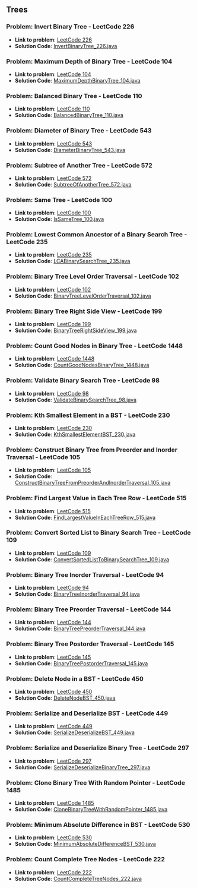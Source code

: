 ## Trees 

### Problem: Invert Binary Tree - LeetCode 226

- **Link to problem**: [LeetCode 226](https://leetcode.com/problems/invert-binary-tree/)
- **Solution Code**: [InvertBinaryTree_226.java](InvertBinaryTree_226.java)

### Problem: Maximum Depth of Binary Tree - LeetCode 104

- **Link to problem**: [LeetCode 104](https://leetcode.com/problems/maximum-depth-of-binary-tree/)
- **Solution Code**: [MaximumDepthBinaryTree_104.java](MaximumDepthBinaryTree_104.java)

### Problem: Balanced Binary Tree - LeetCode 110

- **Link to problem**: [LeetCode 110](https://leetcode.com/problems/balanced-binary-tree/)
- **Solution Code**: [BalancedBinaryTree_110.java](BalancedBinaryTree_110.java)

### Problem: Diameter of Binary Tree - LeetCode 543

- **Link to problem**: [LeetCode 543](https://leetcode.com/problems/diameter-of-binary-tree/)
- **Solution Code**: [DiameterBinaryTree_543.java](DiameterBinaryTree_543.java)

### Problem: Subtree of Another Tree - LeetCode 572

- **Link to problem**: [LeetCode 572](https://leetcode.com/problems/subtree-of-another-tree/)
- **Solution Code**: [SubtreeOfAnotherTree_572.java](SubtreeOfAnotherTree_572.java)

### Problem: Same Tree - LeetCode 100

- **Link to problem**: [LeetCode 100](https://leetcode.com/problems/same-tree/)
- **Solution Code**: [IsSameTree_100.java](IsSameTree_100.java)

### Problem: Lowest Common Ancestor of a Binary Search Tree - LeetCode 235

- **Link to problem**: [LeetCode 235](https://leetcode.com/problems/lowest-common-ancestor-of-a-binary-search-tree/)
- **Solution Code**: [LCABinarySearchTree_235.java](LCABinarySearchTree_235.java)

### Problem: Binary Tree Level Order Traversal - LeetCode 102

- **Link to problem**: [LeetCode 102](https://leetcode.com/problems/binary-tree-level-order-traversal/)
- **Solution Code**: [BinaryTreeLevelOrderTraversal_102.java](BinaryTreeLevelOrderTraversal_102.java)

### Problem: Binary Tree Right Side View - LeetCode 199

- **Link to problem**: [LeetCode 199](https://leetcode.com/problems/binary-tree-right-side-view/)
- **Solution Code**: [BinaryTreeRightSideView_199.java](BinaryTreeRightSideView_199.java)

### Problem: Count Good Nodes in Binary Tree - LeetCode 1448

- **Link to problem**: [LeetCode 1448](https://leetcode.com/problems/count-good-nodes-in-binary-tree/)
- **Solution Code**: [CountGoodNodesBinaryTree_1448.java](CountGoodNodesBinaryTree_1448.java)

### Problem: Validate Binary Search Tree - LeetCode 98

- **Link to problem**: [LeetCode 98](https://leetcode.com/problems/validate-binary-search-tree/)
- **Solution Code**: [ValidateBinarySearchTree_98.java](ValidateBinarySearchTree_98.java)

### Problem: Kth Smallest Element in a BST - LeetCode 230

- **Link to problem**: [LeetCode 230](https://leetcode.com/problems/kth-smallest-element-in-a-bst/)
- **Solution Code**: [KthSmallestElementBST_230.java](KthSmallestElementBST_230.java)

### Problem: Construct Binary Tree from Preorder and Inorder Traversal - LeetCode 105

- **Link to problem**: [LeetCode 105](https://leetcode.com/problems/construct-binary-tree-from-preorder-and-inorder-traversa/)
- **Solution Code**: [ConstructBinaryTreeFromPreorderAndInorderTraversal_105.java](ConstructBinaryTreeFromPreorderAndInorderTraversal_105.java)

### Problem: Find Largest Value in Each Tree Row - LeetCode 515

- **Link to problem**: [LeetCode 515](https://leetcode.com/problems/find-largest-value-in-each-tree-row/)
- **Solution Code**: [FindLargestValueInEachTreeRow_515.java](FindLargestValueInEachTreeRow_515.java)

### Problem: Convert Sorted List to Binary Search Tree - LeetCode 109

- **Link to problem**: [LeetCode 109](https://leetcode.com/problems/convert-sorted-list-to-binary-search-tree/)
- **Solution Code**: [ConvertSortedListToBinarySearchTree_109.java](ConvertSortedListToBinarySearchTree_109.java)

### Problem: Binary Tree Inorder Traversal - LeetCode 94

- **Link to problem**: [LeetCode 94](https://leetcode.com/problems/binary-tree-inorder-traversal/)
- **Solution Code**: [BinaryTreeInorderTraversal_94.java](BinaryTreeInorderTraversal_94.java)

### Problem: Binary Tree Preorder Traversal - LeetCode 144

- **Link to problem**: [LeetCode 144](https://leetcode.com/problems/binary-tree-preorder-traversal/)
- **Solution Code**: [BinaryTreePreorderTraversal_144.java](BinaryTreePreorderTraversal_144.java)

### Problem: Binary Tree Postorder Traversal - LeetCode 145
- **Link to problem**: [LeetCode 145](https://leetcode.com/problems/binary-tree-postorder-traversal/)
- **Solution Code**: [BinaryTreePostorderTraversal_145.java](BinaryTreePostorderTraversal_145.java)

### Problem: Delete Node in a BST - LeetCode 450
- **Link to problem**: [LeetCode 450](https://leetcode.com/problems/delete-node-in-a-bst/)
- **Solution Code**: [DeleteNodeBST_450.java](DeleteNodeBST_450.java)

### Problem: Serialize and Deserialize BST - LeetCode 449
- **Link to problem**: [LeetCode 449](https://leetcode.com/problems/serialize-and-deserialize-bst/)
- **Solution Code**: [SerializeDeserializeBST_449.java](SerializeDeserializeBST_449.java)

### Problem: Serialize and Deserialize Binary Tree - LeetCode 297
- **Link to problem**: [LeetCode 297](https://leetcode.com/problems/serialize-and-deserialize-binary-tree/)
- **Solution Code**: [SerializeDeserializeBinaryTree_297.java](SerializeDeserializeBinaryTree_297.java)

### Problem: Clone Binary Tree With Random Pointer - LeetCode 1485
- **Link to problem**: [LeetCode 1485](https://leetcode.com/problems/clone-binary-tree-with-random-pointer/)
- **Solution Code**: [CloneBinaryTreeWithRandomPointer_1485.java](CloneBinaryTreeWithRandomPointer_1485.java)

### Problem: Minimum Absolute Difference in BST - LeetCode 530
- **Link to problem**: [LeetCode 530](https://leetcode.com/problems/minimum-absolute-difference-in-bst/)
- **Solution Code**: [MinimumAbsoluteDifferenceBST_530.java](MinimumAbsoluteDifferenceBST_530.java)

### Problem: Count Complete Tree Nodes - LeetCode 222
- **Link to problem**: [LeetCode 222](https://leetcode.com/problems/count-complete-tree-nodes/)
- **Solution Code**: [CountCompleteTreeNodes_222.java](CountCompleteTreeNodes_222.java)
